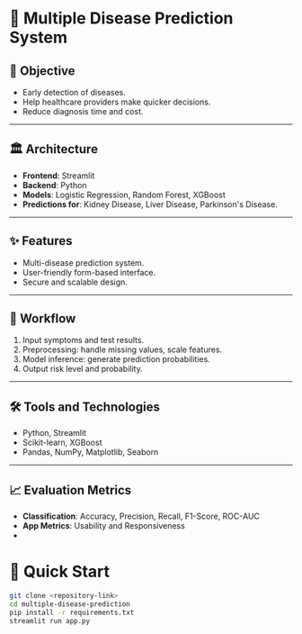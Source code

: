 # 🧬 Multiple Disease Prediction System

## 🎯 Objective
- Early detection of diseases.
- Help healthcare providers make quicker decisions.
- Reduce diagnosis time and cost.

---

## 🏛️ Architecture
- **Frontend**: Streamlit
- **Backend**: Python
- **Models**: Logistic Regression, Random Forest, XGBoost
- **Predictions for**: Kidney Disease, Liver Disease, Parkinson's Disease.

---

## ✨ Features
- Multi-disease prediction system.
- User-friendly form-based interface.
- Secure and scalable design.

---

## 🔁 Workflow
1. Input symptoms and test results.
2. Preprocessing: handle missing values, scale features.
3. Model inference: generate prediction probabilities.
4. Output risk level and probability.

---

## 🛠️ Tools and Technologies
- Python, Streamlit
- Scikit-learn, XGBoost
- Pandas, NumPy, Matplotlib, Seaborn

---

## 📈 Evaluation Metrics
- **Classification**: Accuracy, Precision, Recall, F1-Score, ROC-AUC
- **App Metrics**: Usability and Responsiveness
- 
# 🚀 Quick Start
```bash
git clone <repository-link>
cd multiple-disease-prediction
pip install -r requirements.txt
streamlit run app.py
```
